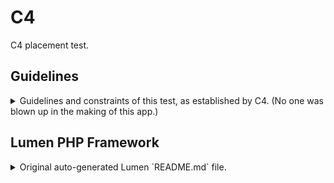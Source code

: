 # C4

C4 placement test.

## Guidelines

<details>
   <summary>
       Guidelines and constraints of this test, as established by C4. (No one was blown up in the making of this app.)
   </summary>
    
### DESCRIPTION
You have been tasked with creating an API module that will connect to another API.
The purpose of the module is to list the movies of this API in a personalized way.
The first release of the API will be very limited in scope, but will serve as the foundation for
future releases.
**You will only do the backend application**

### FUNCTIONAL REQUIREMENTS

It's expected that user will be able to:

- Endpoint to get a list of upcoming movies.
- The same endpoint should return the list of the next 20 movies as page param is given.
- Endpoint to get a list of top rated movies.
- The same endpoint should return the list of the next 20 movies as page param is given.
- Endpoint to get a specific single movie.
- The same endpoint should return all movie related videos with a single request.
- Endpoint to get a list of genres.
- The same endpoint should return a single genre by id.

### TECHNICAL REQUIREMENTS

You should see this project as an opportunity to create an app following modern development
best practices, but also feel free to use your own app architecture preferences (coding
standards, code organization, third-party libraries, etc).

A TMDb API key is already available so you don't need to request your own: _`<<<suppressed>>>`_

The API documentation and examples of use can be found here:

https://developers.themoviedb.org/3

- You can use any combination of backend technology
- You should create your own backend API layer, which will be responsible to send
requests to the TMDb API
- Feel free to use any package/dependency managers if you see fit
- Need to use a public version control system

### Evaluation Criteria

Endpoint validation will be done using CURL for each one.
Key aspects that will be validated:

- Clean Code;
- Version Control;
- Chosen Architecture;
- Features running correctly;
</details>

## Lumen PHP Framework

<details>
    <summary>
        Original auto-generated Lumen `README.md` file.
    </summary>
    
[![Build Status](https://travis-ci.org/laravel/lumen-framework.svg)](https://travis-ci.org/laravel/lumen-framework)
[![Total Downloads](https://poser.pugx.org/laravel/lumen-framework/d/total.svg)](https://packagist.org/packages/laravel/lumen-framework)
[![Latest Stable Version](https://poser.pugx.org/laravel/lumen-framework/v/stable.svg)](https://packagist.org/packages/laravel/lumen-framework)
[![License](https://poser.pugx.org/laravel/lumen-framework/license.svg)](https://packagist.org/packages/laravel/lumen-framework)

Laravel Lumen is a stunningly fast PHP micro-framework for building web applications with expressive, elegant syntax. We believe development must be an enjoyable, creative experience to be truly fulfilling. Lumen attempts to take the pain out of development by easing common tasks used in the majority of web projects, such as routing, database abstraction, queueing, and caching.

### Official Documentation

Documentation for the framework can be found on the [Lumen website](https://lumen.laravel.com/docs).

### Contributing

Thank you for considering contributing to Lumen! The contribution guide can be found in the [Laravel documentation](https://laravel.com/docs/contributions).

### Security Vulnerabilities

If you discover a security vulnerability within Lumen, please send an e-mail to Taylor Otwell at taylor@laravel.com. All security vulnerabilities will be promptly addressed.

### License

The Lumen framework is open-sourced software licensed under the [MIT license](https://opensource.org/licenses/MIT).
</details>
